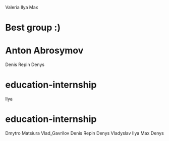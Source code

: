 Valeria
Ilya
Max
# Best group :)
# Anton Abrosymov
Denis Repin
Denys
# education-internship
Ilya
# education-internship
Dmytro Matsiura
Vlad_Gavrilov
Denis Repin
Denys
Vladyslav
Ilya
Max 
Denys

